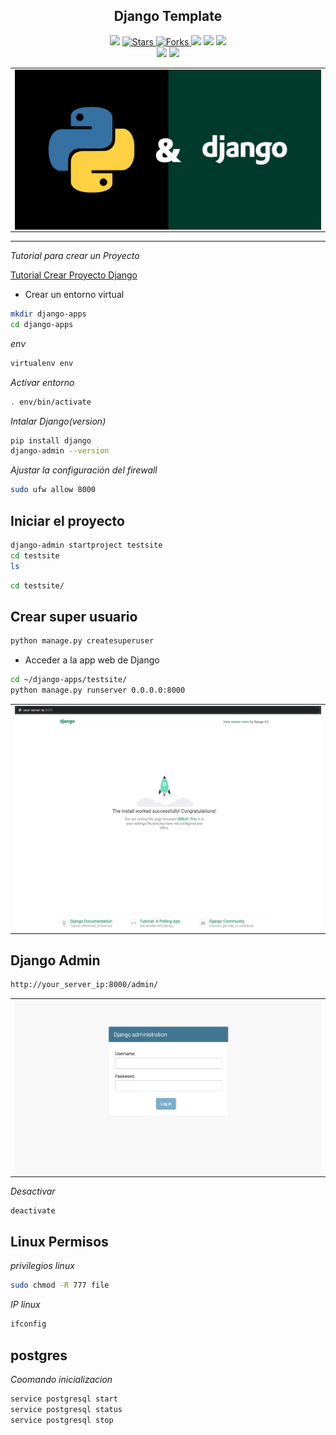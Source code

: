 
<h2 align="center"> Django Template</h2>

<p align="center">
  
  <a>
    <img src="https://img.shields.io/github/languages/top/brian-emarquez/django-template?color=green">
  </a>

  <a href="https://github.com/brian-emarquez/django-template/stargazers">
    <img src="https://img.shields.io/github/stars/BrianMarquez3/Learning-Microsoft-SQL-SERVER.svg?style=flat" alt="Stars">
  </a>

  <a href="https://github.com/brian-emarquez/django-template/network">
    <img src="https://img.shields.io/github/forks/brian-emarquez/django-template.svg?style=flat" alt="Forks">

  </a>
    <img src="https://img.shields.io/github/v/tag/brian-emarquez/django-template?color=green&label=Version&logo=django">
  </a>
  
  <a>
    <img src="https://img.shields.io/github/languages/code-size/brian-emarquez/django-template">
  </a>
    
  <a href="https://github.com/brian-emarquez/django-template/network">
    <img src="https://img.shields.io/badge/Plataform-Windows-green">
  </a><br>
 
  <img src="https://img.shields.io/github/last-commit/brian-emarquez/django-template?color=darkgreen&style=for-the-badge">

  <img src="https://img.shields.io/github/languages/count/brian-emarquez/django-template?style=for-the-badge">
  
</p>
  
<table align="center">
  <tr>
    <td align="center" style="padding=0;width=50%;">
      <img align="center" style="padding=0;" src="./assets/django.png" />
    </td>
  </tr>
</table>

---

_Tutorial para crear un Proyecto_

[Tutorial Crear Proyecto Django](https://www.digitalocean.com/community/tutorials/how-to-install-django-and-set-up-a-development-environment-on-ubuntu-20-04-es)

- Crear un entorno virtual

```bash
mkdir django-apps
cd django-apps
```
_env_

```bash
virtualenv env
```

_Activar entorno_

```bash
. env/bin/activate
```

_Intalar Django(version)_

```bash
pip install django
django-admin --version
```

_Ajustar la configuración del firewall_

```bash
sudo ufw allow 8000
```

## Iniciar el proyecto

```bash
django-admin startproject testsite
cd testsite
ls
```

```bash
cd testsite/
```

## Crear super usuario

```bash
python manage.py createsuperuser
```

- Acceder a la app web de Django

```bash
cd ~/django-apps/testsite/
python manage.py runserver 0.0.0.0:8000
```

<table align="center">
  <tr>
    <td align="center" style="padding=0;width=50%;">
      <img align="center" style="padding=0;" src="./assets/django-3-testsite.png" />
    </td>
  </tr>
</table>


## Django Admin


```bash
http://your_server_ip:8000/admin/
```


<table align="center">
  <tr>
    <td align="center" style="padding=0;width=50%;">
      <img align="center" style="padding=0;" src="./assets/django-admin-login.png" />
    </td>
  </tr>
</table>



_Desactivar_

```bash
deactivate
```

## Linux Permisos

_privilegios linux_
```bash
sudo chmod -R 777 file
```

_IP linux_
```bash
ifconfig
```

## postgres


_Coomando inicializacion_

```bash
service postgresql start
service postgresql status
service postgresql stop
```
